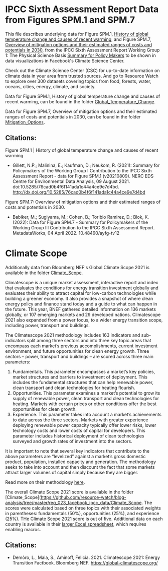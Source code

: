 # IPCC Sixth Assessment Report Data from Figures SPM.1 and SPM.7
This file describes underlying data for Figure SPM.1, [History of global temperature change and causes of recent warming](https://www.ipcc.ch/report/ar6/wg1/figures/summary-for-policymakers/figure-spm-1/), and Figure SPM.7, [Overview of mitigation options and their estimated ranges of costs and potentials in 2030](https://www.ipcc.ch/report/ar6/wg3/figures/summary-for-policymakers/figure-spm-7/), from the IPCC Sixth Assessment Report Working Group 1: The Physical Science Basis [Summary for Policy Makers](https://www.ipcc.ch/report/ar6/wg1/figures/summary-for-policymakers) to be shown in data visualizations in Facebook's Climate Science Center. 

Check out the Climate Science Center (CSC) for up-to-date information on climate data in your area from trusted sources. And go to Resource Watch to explore over 300 datasets covering topics from food, forests, water, oceans, cities, energy, climate, and society.

Data for Figure SPM.1, History of global temperature change and causes of recent warming, can be found in the folder [Global_Temperature_Change](https://github.com/resource-watch/blog-analysis/tree/master/req_023_facebook_ipcc_data/Global_Temperature_Change).

Data for Figure SPM.7, Overview of mitigation options and their estimated ranges of costs and potentials in 2030, can be found in the folder [Mitigation_Options](https://github.com/resource-watch/blog-analysis/tree/master/req_023_facebook_ipcc_data/Mitigation_Options).

## Citations:
Figure SPM.1 | History of global temperature change and causes of recent warming
- Gillett, N.P.; Malinina, E.; Kaufman, D.; Neukom, R. (2021): Summary for Policymakers of the Working Group I Contribution to the IPCC Sixth Assessment Report - data for Figure SPM.1 (v20210809). NERC EDS Centre for Environmental Data Analysis, 09 August 2021. doi:10.5285/76cad0b4f6f141ada1c44a4ce9e7d4bd. http://dx.doi.org/10.5285/76cad0b4f6f141ada1c44a4ce9e7d4bd


Figure SPM.7: Overview of mitigation options and their estimated ranges of costs and potentials in 2030.
- Babiker, M.; Sugiyama, M.; Cohen, B.; Toribio Ramirez, D.; Blok, K. (2022): Data for Figure SPM.7 - Summary for Policymakers of the Working Group III Contribution to the IPCC Sixth Assessment Report. MetadataWorks, 04 April 2022. 10.48490/ayfg-tv12
 
# Climate Scope
Additionally data from Bloomberg NEF's Global Climate Scope 2021 is available in the folder [Climate_Scope](https://github.com/resource-watch/blog-analysis/tree/master/req_023_facebook_ipcc_data/Climate_Scope). 

Climatescope is a unique market assessment, interactive report and index that evaluates the conditions for energy transition investment globally and evaluates their ability to attract capital for low-carbon technologies while building a greener economy. It also provides a snapshot of where clean energy policy and finance stand today and a guide to what can happen in the future. This year, BNEF gathered detailed information on 136 markets globally, or 107 emerging markets and 29 developed nations. Climatescope 2021 also expanded from a power focus, to a wider energy transition scope, including power, transport and buildings. 

The Climatescope 2021 methodology includes 163 indicators and sub-indicators split among three sectors and into three key topic areas that encompass each market’s previous accomplishments, current investment environment, and future opportunities for clean energy growth. Three sectors – power, transport and buildings – are scored across three main parameters:

1. Fundamentals. This parameter encompasses a market’s key policies, market structures and barriers to investment of deployment. This includes the fundamental structures that can help renewable power, clean transport and clean technologies for heating flourish.
2. Opportunities. This parameter examines a market’s potential to grow its supply of renewable power, clean transport and clean technologies for heating. Markets with certain prices or other conditions offer the best opportunities for clean growth.
3. Experience. This parameter takes into account a market’s achievements to date across the three sectors. Markets with greater experience deploying renewable power capacity typically offer lower risks, lower technology costs and lower costs of capital for developers. This parameter includes historical deployment of clean technologies surveyed and growth rates of investment into the sectors.

It is important to note that several key indicators that contribute to the above parameters are “levelized” against a market’s gross domestic product, population, installed capacity and generation. The methodology seeks to take into account and then discount the fact that some markets attract larger volumes of capital simply because they are bigger.

Read more on their methodology [here](https://global-climatescope.org/about/methodology/).

The overall Climate Scope 2021 score is available in the folder [Climate_Scope](https://github.com/resource-watch/blog-analysis/tree/master/req_023_facebook_ipcc_data/Climate_Scope. The scores were calculated based on three topics with their associated weights in parentheses: fundamentals (50%), opportunities (25%), and experience (25%). THe Climate Scope 2021 score is out of five. Additional data on each country is available in their [larger Excel spreadsheet](https://global-climatescope.org/CS2021_Model.xlsm), which requires enabling macros.

## Citations:
- Demôro, L., Maia, S., Aminoff, Felicia. 2021. Climatescope 2021: Energy Transition Factbook. Bloomberg NEF. https://global-climatescope.org/
